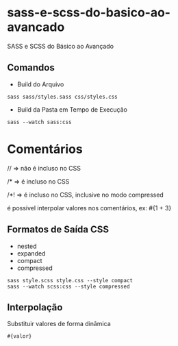 # sass-e-scss-do-basico-ao-avancado
 SASS e SCSS do Básico ao Avançado

## Comandos

- Build do Arquivo

```
sass sass/styles.sass css/styles.css
```

- Build da Pasta em Tempo de Execução

```
sass --watch sass:css
```

# Comentários

// => não é incluso no CSS

/* => é incluso no CSS

/*! => é incluso no CSS, inclusive no modo compressed

é possível interpolar valores nos comentários, ex: #{1 + 3}


## Formatos de Saída CSS

- nested
- expanded
- compact
- compressed

```
sass style.scss style.css --style compact
sass --watch scss:css --style compressed
```

## Interpolação

Substituir valores de forma dinâmica

```
#{valor}
```
